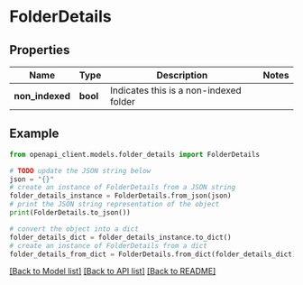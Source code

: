 # FolderDetails


## Properties

Name | Type | Description | Notes
------------ | ------------- | ------------- | -------------
**non_indexed** | **bool** | Indicates this is a non-indexed folder | 

## Example

```python
from openapi_client.models.folder_details import FolderDetails

# TODO update the JSON string below
json = "{}"
# create an instance of FolderDetails from a JSON string
folder_details_instance = FolderDetails.from_json(json)
# print the JSON string representation of the object
print(FolderDetails.to_json())

# convert the object into a dict
folder_details_dict = folder_details_instance.to_dict()
# create an instance of FolderDetails from a dict
folder_details_from_dict = FolderDetails.from_dict(folder_details_dict)
```
[[Back to Model list]](../README.md#documentation-for-models) [[Back to API list]](../README.md#documentation-for-api-endpoints) [[Back to README]](../README.md)


